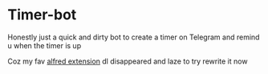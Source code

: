 # Timer-bot

Honestly just a quick and dirty bot to create a timer on Telegram and remind u when the timer is up

Coz my fav [alfred extension](https://www.alfredforum.com/topic/1336-simple-timer/) dl disappeared and laze to try rewrite it now
